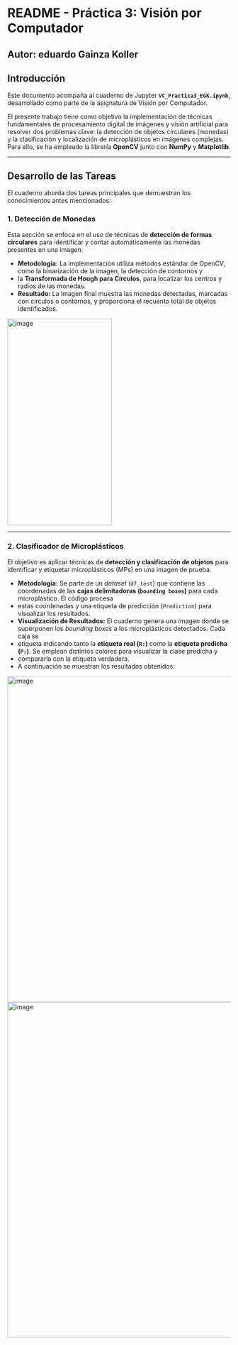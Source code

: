 # README - Práctica 3: Visión por Computador

## Autor: eduardo Gainza Koller

## Introducción

Este documento acompaña al cuaderno de Jupyter **`VC_Practica3_EGK.ipynb`**, desarrollado como parte de la asignatura de Visión por Computador.

El presente trabajo tiene como objetivo la implementación de técnicas fundamentales de procesamiento digital de imágenes y visión artificial para resolver dos problemas clave: 
la detección de objetos circulares (monedas) y la clasificación y localización de microplásticos en imágenes complejas. Para ello, se ha empleado la librería 
**OpenCV** junto con **NumPy** y **Matplotlib**.

***

## Desarrollo de las Tareas

El cuaderno aborda dos tareas principales que demuestran los conocimientos antes mencionados:

### 1. Detección de Monedas

Esta sección se enfoca en el uso de técnicas de **detección de formas circulares** para identificar y contar automáticamente las monedas presentes en una imagen.

* **Metodología:** La implementación utiliza métodos estándar de OpenCV, como la binarización de la imagen, la detección de contornos y
* la **Transformada de Hough para Círculos**, para localizar los centros y radios de las monedas.
* **Resultado:** La imagen final muestra las monedas detectadas, marcadas con círculos o contornos, y proporciona el recuento total de objetos identificados.

<img width="236" height="466" alt="image" src="https://github.com/user-attachments/assets/832e9ba6-c73d-4002-9d8d-57b0bf5169bf" />

***

### 2. Clasificador de Microplásticos

El objetivo es aplicar técnicas de **detección y clasificación de objetos** para identificar y etiquetar microplásticos (MPs) en una imagen de prueba.

* **Metodología:** Se parte de un *dataset* (`df_test`) que contiene las coordenadas de las **cajas delimitadoras (`bounding boxes`)** para cada microplástico. El código procesa
* estas coordenadas y una etiqueta de predicción (`Prediction`) para visualizar los resultados.
* **Visualización de Resultados:** El cuaderno genera una imagen donde se superponen los *bounding boxes* a los microplásticos detectados. Cada caja se
* etiqueta indicando tanto la **etiqueta real (`R:`)** como la **etiqueta predicha (`P:`)**. Se emplean distintos colores para visualizar la clase predicha y
* compararla con la etiqueta verdadera.
* A continuación se muestran los resultados obtenidos:

<img width="728" height="735" alt="image" src="https://github.com/user-attachments/assets/2382f76a-3d1a-42c1-965b-69bbd2c48599" />
<img width="569" height="756" alt="image" src="https://github.com/user-attachments/assets/66d1af7c-fd04-400c-a368-85ad9281e74f" />

